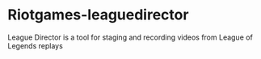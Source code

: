 # Riotgames-leaguedirector
League Director is a tool for staging and recording videos from League of Legends replays

